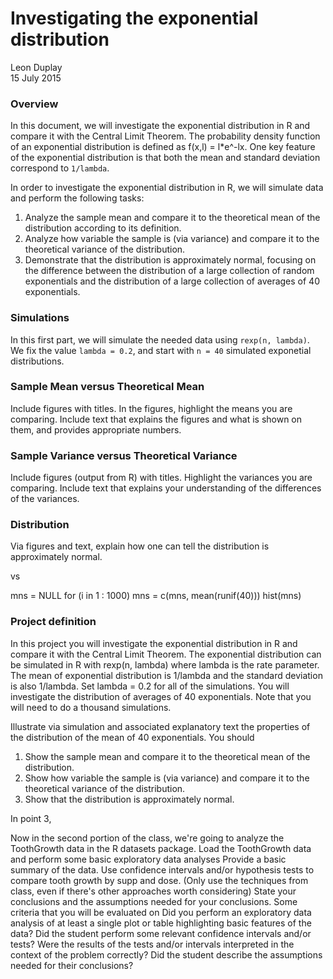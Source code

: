 # Investigating the exponential distribution
Leon Duplay  
15 July 2015  

### Overview

In this document, we will investigate the exponential distribution in R and compare it with the Central Limit Theorem. The probability density function of an exponential distribution is defined as f(x,l) = l*e^-lx. One key feature of the exponential distribution is that both the mean and standard deviation correspond to `1/lambda`.

In order to investigate the exponential distribution in R, we will simulate data and perform the following tasks:

1. Analyze the sample mean and compare it to the theoretical mean of the distribution according to its definition.
2. Analyze how variable the sample is (via variance) and compare it to the theoretical variance of the distribution.
3. Demonstrate that the distribution is approximately normal, focusing on the difference between the distribution of a large collection of random exponentials and the distribution of a large collection of averages of 40 exponentials.

### Simulations

In this first part, we will simulate the needed data using `rexp(n, lambda)`. We fix the value `lambda = 0.2`, and start with `n = 40` simulated exponetial distributions.

### Sample Mean versus Theoretical Mean

Include figures with titles. In the figures, highlight the means you are comparing. Include text that explains the figures and what is shown on them, and provides appropriate numbers.

### Sample Variance versus Theoretical Variance

Include figures (output from R) with titles. Highlight the variances you are comparing. Include text that explains your understanding of the differences of the variances.

### Distribution

Via figures and text, explain how one can tell the distribution is approximately normal.



vs

mns = NULL
for (i in 1 : 1000) mns = c(mns, mean(runif(40)))
hist(mns)

### Project definition

In this project you will investigate the exponential distribution in R and compare it with the Central Limit Theorem. The exponential distribution can be simulated in R with rexp(n, lambda) where lambda is the rate parameter. The mean of exponential distribution is 1/lambda and the standard deviation is also 1/lambda. Set lambda = 0.2 for all of the simulations. You will investigate the distribution of averages of 40 exponentials. Note that you will need to do a thousand simulations.

Illustrate via simulation and associated explanatory text the properties of the distribution of the mean of 40 exponentials.  You should
1. Show the sample mean and compare it to the theoretical mean of the distribution.
2. Show how variable the sample is (via variance) and compare it to the theoretical variance of the distribution.
3. Show that the distribution is approximately normal.

In point 3, 

Now in the second portion of the class, we're going to analyze the ToothGrowth data in the R datasets package. 
Load the ToothGrowth data and perform some basic exploratory data analyses 
Provide a basic summary of the data.
Use confidence intervals and/or hypothesis tests to compare tooth growth by supp and dose. (Only use the techniques from class, even if there's other approaches worth considering)
State your conclusions and the assumptions needed for your conclusions. 
Some criteria that you will be evaluated on
Did you  perform an exploratory data analysis of at least a single plot or table highlighting basic features of the data?
Did the student perform some relevant confidence intervals and/or tests?
Were the results of the tests and/or intervals interpreted in the context of the problem correctly? 
Did the student describe the assumptions needed for their conclusions?
